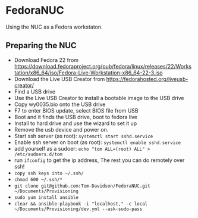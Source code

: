 # FedoraNUC
Using the NUC as a Fedora workstaton.

## Preparing the NUC
 * Download Fedora 22 from https://download.fedoraproject.org/pub/fedora/linux/releases/22/Workstation/x86_64/iso/Fedora-Live-Workstation-x86_64-22-3.iso
 * Download the Live USB Creator from https://fedorahosted.org/liveusb-creator/
 * Find a USB drive
 * Use the Live USB Creator to install a bootable image to the USB drive
 * Copy wy0035.bio onto the USB drive
 * F7 to enter BIOS update, select BIOS file from USB
 * Boot and it finds the USB drive, boot to fedora live
 * Install to hard drive and use the wizard to set it up
 * Remove the usb device and power on.
 * Start ssh server (as root): `systemctl start sshd.service`
 * Enable ssh server on boot (as root): `systemctl enable sshd.service`
 * add yourself as a sudoer: `echo "tom ALL=(root) ALL" > /etc/sudoers.d/tom`
 * run `ifconfig` to get the ip address, The rest you can do remotely over ssh!
 * `copy ssh keys into ~/.ssh/`
 * `chmod 600 ~/.ssh/*`
 * `git clone git@github.com:Tom-Davidson/FedoraNUC.git ~/Documents/Provisioning`
 * `sudo yum install ansible`
 * `clear && ansible-playbook -i "localhost," -c local ~/Documents/Provisioning/dev.yml --ask-sudo-pass`
